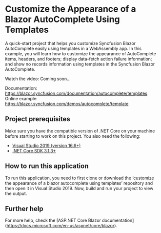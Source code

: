 # Customize the Appearance of a Blazor AutoComplete Using Templates

A quick-start project that helps you customize Syncfusion Blazor AutoComplete easily using templates in a WebAssembly app. In this example, you will learn how to customize the appearance of AutoComplete items, headers, and footers; display data-fetch action failure information; and show no records information using templates in the Syncfusion Blazor AutoComplete.

Watch the video: Coming soon...

Documentation: https://blazor.syncfusion.com/documentation/autocomplete/templates 
Online example: https://blazor.syncfusion.com/demos/autocomplete/template

## Project prerequisites
Make sure you have the compatible version of .NET Core on your machine before starting to work on this project. You also need the following:
* [Visual Studio 2019 (version 16.6+)]( https://visualstudio.microsoft.com/downloads)
* [.NET Core SDK 3.1.3+](https://dotnet.microsoft.com/download/dotnet-core/3.1)

## How to run this application
To run this application, you need to first clone or download the ‘customize the appearance of a blazor autocomplete using templates’ repository and then open it in Visual Studio 2019. Now, build and run your project to view the output.

## Further help
For more help, check the [ASP.NET Core Blazor documentation] (https://docs.microsoft.com/en-us/aspnet/core/blazor).
